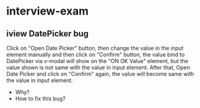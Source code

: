 # interview-exam

## iview DatePicker bug
Click on "Open Date Picker" button, then change the value in the input element manually and then click on "Confirm" button, the value bind to DatePicker via v-modal will show on the "ON OK Value" element, but the value shown is not same with the value in input element. After that, Open Date Picker and click on "Confirm" again, the value will become same with the value in input element.

* Why?
* How to fix this bug?

